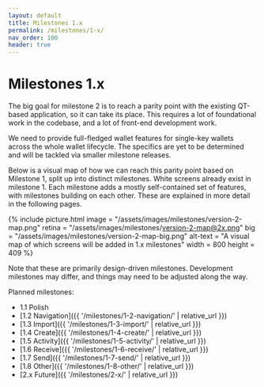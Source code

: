 ```yaml
---
layout: default
title: Milestones 1.x
permalink: /milestones/1-x/
nav_order: 100
header: true
---
```


# Milestones 1.x

The big goal for milestone 2 is to reach a parity point with the existing QT-based application, so it can take its place. This requires a lot of foundational work in the codebase, and a lot of front-end development work.

We need to provide full-fledged wallet features for single-key wallets across the whole wallet lifecycle. The specifics are yet to be determined and will be tackled via smaller milestone releases.

Below is a visual map of how we can reach this parity point based on Milestone 1, split up into distinct milestones. White screens already exist in milestone 1. Each milestone adds a mostly self-contained set of features, with milestones building on each other. These are explained in more detail in the following pages. 

{% include picture.html
	image = "/assets/images/milestones/version-2-map.png"
	retina = "/assets/images/milestones/version-2-map@2x.png"
	big = "/assets/images/milestones/version-2-map-big.png"
	alt-text = "A visual map of which screens will be added in 1.x milestones"
	width = 800
	height = 409
%}

Note that these are primarily design-driven milestones. Development milestones may differ, and things may need to be adjusted along the way.

Planned milestones:

- 1.1 Polish
- [1.2 Navigation]({{ '/milestones/1-2-navigation/' | relative_url }})
- [1.3 Import]({{ '/milestones/1-3-import/' | relative_url }})
- [1.4 Create]({{ '/milestones/1-4-create/' | relative_url }})
- [1.5 Activity]({{ '/milestones/1-5-activity/' | relative_url }})
- [1.6 Receive]({{ '/milestones/1-6-receive/' | relative_url }})
- [1.7 Send]({{ '/milestones/1-7-send/' | relative_url }})
- [1.8 Other]({{ '/milestones/1-8-other/' | relative_url }})
- [2.x Future]({{ '/milestones/2-x/' | relative_url }})